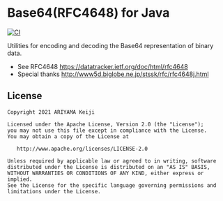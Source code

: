 # Base64(RFC4648) for Java

[![CI](https://github.com/keiji/rfc4648-java/actions/workflows/main.yml/badge.svg)](https://github.com/keiji/rfc4648-java/actions/workflows/main.yml)

Utilities for encoding and decoding the Base64 representation of binary data.

 * See RFC4648 https://datatracker.ietf.org/doc/html/rfc4648
 * Special thanks http://www5d.biglobe.ne.jp/stssk/rfc/rfc4648j.html


## License

    Copyright 2021 ARIYAMA Keiji

    Licensed under the Apache License, Version 2.0 (the "License");
    you may not use this file except in compliance with the License.
    You may obtain a copy of the License at

       http://www.apache.org/licenses/LICENSE-2.0

    Unless required by applicable law or agreed to in writing, software
    distributed under the License is distributed on an "AS IS" BASIS,
    WITHOUT WARRANTIES OR CONDITIONS OF ANY KIND, either express or implied.
    See the License for the specific language governing permissions and
    limitations under the License.
